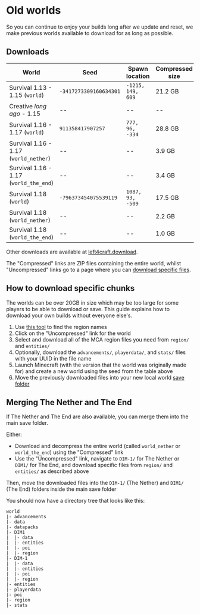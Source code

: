# Old worlds

So you can continue to enjoy your builds long after we update and reset, we make previous worlds available to download for as long as possible.


## Downloads

| World                                  | Seed                   | Spawn location    | Compressed size | Links                                                                                                                  |
| -------------------------------------- | ---------------------- | ----------------- | --------------- | ---------------------------------------------------------------------------------------------------------------------- |
| Survival 1.13 - 1.15 (`world`)         | `-3417273309160634301` | `-1215, 149, 609` | 21.2 GB         | [Compressed](https://l4c.link/13-15-survival-zip), [Uncompressed](https://l4c.link/13-15-survival-files)               |
| Creative *long ago* - 1.15             | --                     | --                | --              | `/warp oldcreative`                                                                                                    |
| Survival 1.16 - 1.17 (`world`)         | `911358417907257`      | `777, 96, -334`   | 28.8 GB         | [Compressed](https://l4c.link/16-17-survival-zip), [Uncompressed](https://l4c.link/16-17-survival-files)               |
| Survival 1.16 - 1.17 (`world_nether`)  | --                     | --                | 3.9 GB          | [Compressed](https://l4c.link/16-17-survival-nether-zip), [Uncompressed](https://l4c.link/16-17-survival-nether-files) |
| Survival 1.16 - 1.17 (`world_the_end`) | --                     | --                | 3.4 GB          | [Compressed](https://l4c.link/16-17-survival-end-zip), [Uncompressed](https://l4c.link/16-17-survival-end-files)       |
| Survival 1.18 (`world`)                | `-796373454075539119`  | `1087, 93, -509`  | 17.5 GB         | [Compressed](https://l4c.link/18-survival-zip), [Uncompressed](https://l4c.link/18-survival-files)                     |
| Survival 1.18 (`world_nether`)         | --                     | --                | 2.2 GB          | [Compressed](https://l4c.link/18-survival-nether-zip), [Uncompressed](https://l4c.link/18-survival-nether-files)       |
| Survival 1.18 (`world_the_end`)        | --                     | --                | 1.0 GB          | [Compressed](https://l4c.link/18-survival-end-zip), [Uncompressed](https://l4c.link/18-survival-end-files)             |

Other downloads are available at [left4craft.download](https://left4craft.download/).

The "Compressed" links are ZIP files containing the entire world, whilst "Uncompressed" links go to a page where you can [download specific files](#how-to-download-specific-chunks). 

## How to download specific chunks

The worlds can be over 20GB in size which may be too large for some players to be able to download or save. This guide explains how to download your own builds without everyone else's.


1. Use [this tool](https://dinnerbone.com/minecraft/tools/coordinates/) to find the region names
2. Click on the "Uncompressed" link for the world
3. Select and download all of the MCA region files you need from `region/` and `entities/`
4. Optionally, download the `advancements/`, `playerdata/`, and `stats/` files with your UUID in the file name
5. Launch Minecraft (with the version that the world was originally made for) and create a new world using the seed from the table above
6. Move the previously downloaded files into your new local world [save folder](https://www.howtogeek.com/207484/how-to-find-your-minecraft-saved-games-folder/)

## Merging The Nether and The End

If The Nether and The End are also available, you can merge them into the main save folder.

Either:

- Download and decompress the entire world (called `world_nether` or `world_the_end`) using the "Compressed" link
- Use the "Uncompressed" link, navigate to `DIM-1/` for The Nether or `DIM1/` for The End, and download specific files from `region/` and `entities/` as described above 

Then, move the downloaded files into the `DIM-1/` (The Nether) and `DIM1/` (The End) folders inside the main save folder

You should now have a directory tree that looks like this:

```
world
|- advancements
|- data
|- datapacks
|- DIM1
|  |- data
|  |- entities
|  |- poi
|  |- region
|- DIM-1
|  |- data
|  |- entities
|  |- poi
|  |- region
|- entities
|- playerdata
|- poi
|- region
|- stats
```
